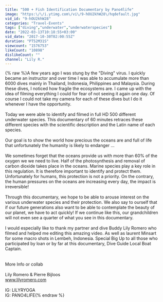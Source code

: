 ```yaml
---
title: "500 + Fish Identification Documentary by Pano4life"
image: "https:\/\/i.ytimg.com\/vi\/9-hOU2khW28\/hqdefault.jpg"
vid_id: "9-hOU2khW28"
categories: "Travel-Events"
tags: ["diving","underwater","underwaterspecies"]
date: "2022-03-13T10:18:55+03:00"
vid_date: "2017-10-30T02:00:55Z"
duration: "PT52M31S"
viewcount: "1576753"
likeCount: "10898"
dislikeCount: ""
channel: "Lily R."
---
```

{% raw %}A few years ago I was stung by the &quot;Diving&quot; virus. I quickly became an instructor and over time I was able to accumulate more than 6000 dives mainly in Thailand, Indonesia, Philippines and Malaysia. During these dives, I noticed how fragile the ecosystems are. I came up with the idea of ​​filming everything I could for fear of not seeing it again one day. Of course I could not take my camera for each of these dives but I do it whenever I have the opportunity. <br /><br />Today we were able to identify and filmed in full HD 500 different underwater species. This documentary of 60 minutes retraces these different species with the scientific description and the Latin name of each species. <br /><br />Our goal is to show the world how precious the oceans are and full of life that unfortunately the humanity is likely to endanger ... <br /><br />We sometimes forget that the oceans provide us with more than 60% of the oxygen we we need to live. Half of the photosynthesis and removal of carbon dioxide takes place in the oceans. Marine species play a key role in this regulation. It is therefore important to identify and protect them. Unfortunately for humans, this protection is not a priority. On the contrary, the human pressures on the oceans are increasing every day, the impact is irreversible! <br /><br />Through this documentary, we hope to be able to arouse interest on the various underwater species and their protection. We also say to ourself that if our future generations also want to be able to contemplate the beauty of our planet, we have to act quickly! If we continue like this, our grandchildren will not even see a quarter of what you see in this documentary.<br /><br />I would especially like to thank my partner and dive Buddy Lily Romero who filmed and helped me editing this amazing video. As well as laurent Minsart for some macro shots in Lembeh, Indonesia. Special Big Up to all those who participated by loan or by far at this documentary, Dive Guide Local Boat Captain.<br /><br /><br />More Info or collab<br /><br />Lily Romero &amp; Pierre Bijloos<br />www.lilyromero.com<br /><br />IG: LILYRYOGA<br />IG: PANO4LIFE{% endraw %}
